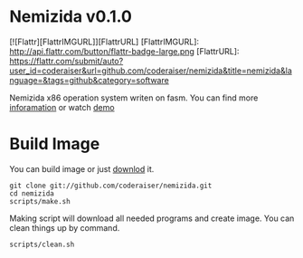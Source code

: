 Nemizida v0.1.0
===========
[![Flattr][FlattrIMGURL]][FlattrURL]
[FlattrIMGURL]:             http://api.flattr.com/button/flattr-badge-large.png
[FlattrURL]:                https://flattr.com/submit/auto?user_id=coderaiser&url=github.com/coderaiser/nemizida&title=nemizida&language=&tags=github&category=software

Nemizida x86 operation system writen on fasm.
You can find more [inforamation](http://n3m1z1d4.pp.net.ua "information")
or watch [demo](http://nemizida.cloudfoundry.com "Nemizida")

Build Image
===========
You can build image or just [downlod](//github.com/coderaiser/nemizida-archive/raw/master/nemizida-v0.1.0.img.gz "download ang unpack") it.

    git clone git://github.com/coderaiser/nemizida.git
    cd nemizida
    scripts/make.sh

Making script will download all needed programs and create image.
You can clean things up by command.
    
    scripts/clean.sh
    
